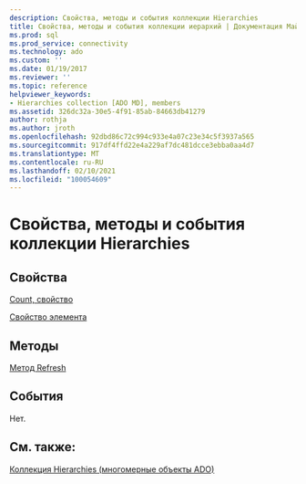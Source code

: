 ```yaml
---
description: Свойства, методы и события коллекции Hierarchies
title: Свойства, методы и события коллекции иерархий | Документация Майкрософт
ms.prod: sql
ms.prod_service: connectivity
ms.technology: ado
ms.custom: ''
ms.date: 01/19/2017
ms.reviewer: ''
ms.topic: reference
helpviewer_keywords:
- Hierarchies collection [ADO MD], members
ms.assetid: 326dc32a-30e5-4f91-85ab-84663db41279
author: rothja
ms.author: jroth
ms.openlocfilehash: 92dbd86c72c994c933e4a07c23e34c5f3937a565
ms.sourcegitcommit: 917df4ffd22e4a229af7dc481dcce3ebba0aa4d7
ms.translationtype: MT
ms.contentlocale: ru-RU
ms.lasthandoff: 02/10/2021
ms.locfileid: "100054609"
---
```

# <a name="hierarchies-collection-properties-methods-and-events"></a>Свойства, методы и события коллекции Hierarchies
## <a name="properties"></a>Свойства  
 [Count, свойство](../ado-api/count-property-ado.md)  
  
 [Свойство элемента](../ado-api/item-property-ado.md)  
  
## <a name="methods"></a>Методы  
 [Метод Refresh](../ado-api/refresh-method-ado.md)  
  
## <a name="events"></a>События  
 Нет.  
  
## <a name="see-also"></a>См. также:  
 [Коллекция Hierarchies (многомерные объекты ADO)](./hierarchies-collection-ado-md.md)